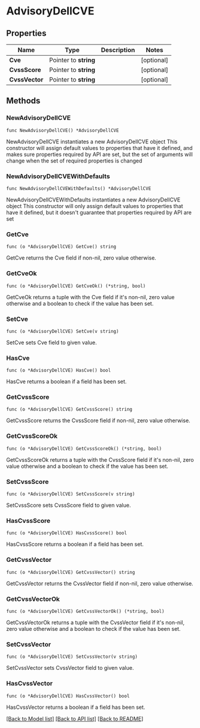 # AdvisoryDellCVE

## Properties

Name | Type | Description | Notes
------------ | ------------- | ------------- | -------------
**Cve** | Pointer to **string** |  | [optional] 
**CvssScore** | Pointer to **string** |  | [optional] 
**CvssVector** | Pointer to **string** |  | [optional] 

## Methods

### NewAdvisoryDellCVE

`func NewAdvisoryDellCVE() *AdvisoryDellCVE`

NewAdvisoryDellCVE instantiates a new AdvisoryDellCVE object
This constructor will assign default values to properties that have it defined,
and makes sure properties required by API are set, but the set of arguments
will change when the set of required properties is changed

### NewAdvisoryDellCVEWithDefaults

`func NewAdvisoryDellCVEWithDefaults() *AdvisoryDellCVE`

NewAdvisoryDellCVEWithDefaults instantiates a new AdvisoryDellCVE object
This constructor will only assign default values to properties that have it defined,
but it doesn't guarantee that properties required by API are set

### GetCve

`func (o *AdvisoryDellCVE) GetCve() string`

GetCve returns the Cve field if non-nil, zero value otherwise.

### GetCveOk

`func (o *AdvisoryDellCVE) GetCveOk() (*string, bool)`

GetCveOk returns a tuple with the Cve field if it's non-nil, zero value otherwise
and a boolean to check if the value has been set.

### SetCve

`func (o *AdvisoryDellCVE) SetCve(v string)`

SetCve sets Cve field to given value.

### HasCve

`func (o *AdvisoryDellCVE) HasCve() bool`

HasCve returns a boolean if a field has been set.

### GetCvssScore

`func (o *AdvisoryDellCVE) GetCvssScore() string`

GetCvssScore returns the CvssScore field if non-nil, zero value otherwise.

### GetCvssScoreOk

`func (o *AdvisoryDellCVE) GetCvssScoreOk() (*string, bool)`

GetCvssScoreOk returns a tuple with the CvssScore field if it's non-nil, zero value otherwise
and a boolean to check if the value has been set.

### SetCvssScore

`func (o *AdvisoryDellCVE) SetCvssScore(v string)`

SetCvssScore sets CvssScore field to given value.

### HasCvssScore

`func (o *AdvisoryDellCVE) HasCvssScore() bool`

HasCvssScore returns a boolean if a field has been set.

### GetCvssVector

`func (o *AdvisoryDellCVE) GetCvssVector() string`

GetCvssVector returns the CvssVector field if non-nil, zero value otherwise.

### GetCvssVectorOk

`func (o *AdvisoryDellCVE) GetCvssVectorOk() (*string, bool)`

GetCvssVectorOk returns a tuple with the CvssVector field if it's non-nil, zero value otherwise
and a boolean to check if the value has been set.

### SetCvssVector

`func (o *AdvisoryDellCVE) SetCvssVector(v string)`

SetCvssVector sets CvssVector field to given value.

### HasCvssVector

`func (o *AdvisoryDellCVE) HasCvssVector() bool`

HasCvssVector returns a boolean if a field has been set.


[[Back to Model list]](../README.md#documentation-for-models) [[Back to API list]](../README.md#documentation-for-api-endpoints) [[Back to README]](../README.md)


